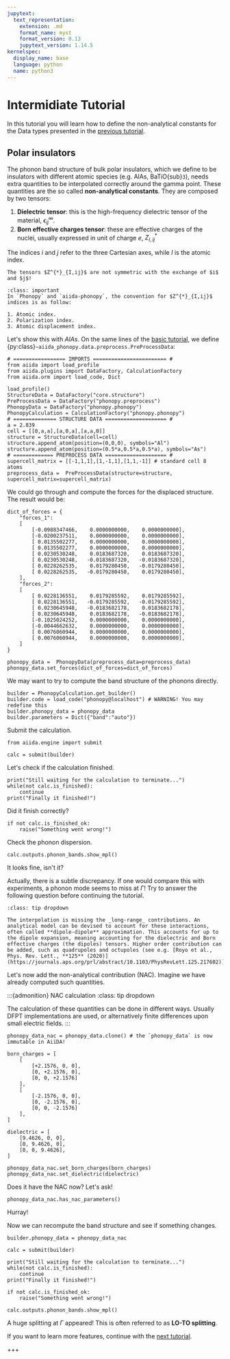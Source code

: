```yaml
---
jupytext:
  text_representation:
    extension: .md
    format_name: myst
    format_version: 0.13
    jupytext_version: 1.14.5
kernelspec:
  display_name: base
  language: python
  name: python3
---
```



# Intermidiate Tutorial

In this tutorial you will learn how to define the non-analytical constants for the Data types presented in the [previous tutorial](./basic.ipynb).

## Polar insulators

The phonon band structure of bulk polar insulators, which we define to be insulators with different atomic species (e.g. AlAs, BaTiO{sub}`3`),
needs extra quantities to be interpolated correctly around the gamma point. These quantities are the so called __non-analytical constants__. They are composed by two tensors:

1. __Dielectric tensor__: this is the high-frequency dielectric tensor of the material, $\epsilon^{\infty}_{ij}$.
2. __Born effective charges tensor__: these are effective charges of the nuclei, usually expressed in unit of charge $e$, $Z^{*}_{I,ij}$

The indices $i$ and $j$ refer to the three Cartesian axes, while $I$ is the atomic index.

```{important}
The tensors $Z^{*}_{I,ij}$ are not symmetric with the exchange of $i$ and $j$!
```

```{admonition} Convention
:class: important
In `Phonopy` and `aiida-phonopy`, the convention for $Z^{*}_{I,ij}$ indices is as follow:

1. Atomic index.
2. Polarization index.
3. Atomic displacement index.
```

Let's show this with _AlAs_. On the same lines of the [basic tutorial](./basic.ipynb), we define
{py:class}`~aiida_phonopy.data.preprocess.PreProcessData`:

```{code-cell} ipython3
# ================= IMPORTS ======================== #
from aiida import load_profile
from aiida.plugins import DataFactory, CalculationFactory
from aiida.orm import load_code, Dict

load_profile()
StructureData = DataFactory("core.structure")
PreProcessData = DataFactory("phonopy.preprocess")
PhonopyData = DataFactory("phonopy.phonopy")
PhonopyCalculation = CalculationFactory("phonopy.phonopy")
# ============== STRUCTURE DATA ==================== #
a = 2.839
cell = [[0,a,a],[a,0,a],[a,a,0]]
structure = StructureData(cell=cell)
structure.append_atom(position=(0,0,0), symbols="Al")
structure.append_atom(position=(0.5*a,0.5*a,0.5*a), symbols="As")
# ============= PREPROCESS DATA ==================== #
supercell_matrix = [[-1,1,1],[1,-1,1],[1,1,-1]] # standard cell 8 atoms
preprocess_data =  PreProcessData(structure=structure, supercell_matrix=supercell_matrix)
```

We could go through and compute the forces for the displaced structure. The result would be:

```{code-cell} ipython3
dict_of_forces = {
    "forces_1":
    [
        [-0.0988347466,    0.0000000000,    0.0000000000],
        [-0.0200237511,    0.0000000000,    0.0000000000],
        [ 0.0135502277,    0.0000000000,    0.0000000000],
        [ 0.0135502277,    0.0000000000,    0.0000000000],
        [ 0.0230530248,    0.0183687320,    0.0183687320],
        [ 0.0230530248,   -0.0183687320,   -0.0183687320],
        [ 0.0228262535,    0.0179280450,   -0.0179280450],
        [ 0.0228262535,   -0.0179280450,    0.0179280450],
    ],
    "forces_2":
    [
        [ 0.0228136551,    0.0179285592,    0.0179285592],
        [ 0.0228136551,   -0.0179285592,   -0.0179285592],
        [ 0.0230645948,   -0.0183682178,    0.0183682178],
        [ 0.0230645948,    0.0183682178,   -0.0183682178],
        [-0.1025024252,    0.0000000000,    0.0000000000],
        [-0.0044662632,    0.0000000000,    0.0000000000],
        [ 0.0076060944,    0.0000000000,    0.0000000000],
        [ 0.0076060944,    0.0000000000,    0.0000000000],
    ]
}

phonopy_data =  PhonopyData(preprocess_data=preprocess_data)
phonopy_data.set_forces(dict_of_forces=dict_of_forces)
```

We may want to try to compute the band structure of the phonons directly.

```{code-cell} ipython3
builder = PhonopyCalculation.get_builder()
builder.code = load_code("phonopy@localhost") # WARNING! You may redefine this
builder.phonopy_data = phonopy_data
builder.parameters = Dict({"band":"auto"})
```

Submit the calculation.

```{code-cell} ipython3
from aiida.engine import submit

calc = submit(builder)
```

Let's check if the calculation finished.

```{code-cell} ipython3
print("Still waiting for the calculation to terminate...")
while(not calc.is_finished):
    continue
print("Finally it finished!")
```

Did it finish correctly?

```{code-cell} ipython3
if not calc.is_finished_ok:
    raise("Something went wrong!")
```

Check the phonon dispersion.

```{code-cell} ipython3
calc.outputs.phonon_bands.show_mpl()
```

It looks fine, isn't it?

Actually, there is a subtle discrepancy. If one would compare this with experiments, a phonon mode seems to miss at $\Gamma$!
Try to answer the following question before continuing the tutorial.

```{admonition} Question: Can you explain why?
:class: tip dropdown

The interpolation is missing the _long-range_ contributions. An analytical model can be devised to account for these interactions, often called **dipole-dipole** approximation. This accounts for up to the dipole expansion, meaning accounting for the dielectric and Born effective charges (the dipoles) tensors. Higher order contribution can be added, such as quadrupoles and octupoles (see e.g. [Royo et al., Phys. Rev. Lett., **125** (2020)](https://journals.aps.org/prl/abstract/10.1103/PhysRevLett.125.217602)).
```

Let's now add the non-analytical contribution (NAC). Imagine we have already computed such quantities.

:::{admonition} NAC calculation
:class: tip dropdown

The calculation of these quantities can be done in different ways. Usually DFPT implementations are used, or alternatively finite differences upon small electric fields.
:::

```{code-cell} ipython3
phonopy_data_nac = phonopy_data.clone() # the `phonopy_data` is now immutable in AiiDA!

born_charges = [
    [
        [+2.1576, 0, 0],
        [0, +2.1576, 0],
        [0, 0, +2.1576]
    ],
    [
        [-2.1576, 0, 0],
        [0, -2.1576, 0],
        [0, 0, -2.1576]
    ],
]

dielectric = [
    [9.4626, 0, 0],
    [0, 9.4626, 0],
    [0, 0, 9.4626],
]

phonopy_data_nac.set_born_charges(born_charges)
phonopy_data_nac.set_dielectric(dielectric)
```

Does it have the NAC now? Let's ask!

```{code-cell} ipython3
phonopy_data_nac.has_nac_parameters()
```

Hurray!

Now we can recompute the band structure and see if something changes.

```{code-cell} ipython3
builder.phonopy_data = phonopy_data_nac

calc = submit(builder)

print("Still waiting for the calculation to terminate...")
while(not calc.is_finished):
    continue
print("Finally it finished!")

if not calc.is_finished_ok:
    raise("Something went wrong!")

calc.outputs.phonon_bands.show_mpl()
```

A huge splitting at $\Gamma$ appeared! This is often referred to as __LO-TO splitting__.

If you want to learn more features, continue with the [next tutorial](./advanced.ipynb).

+++
